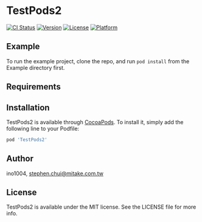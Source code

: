 # TestPods2

[![CI Status](https://img.shields.io/travis/ino1004/TestPods2.svg?style=flat)](https://travis-ci.org/ino1004/TestPods2)
[![Version](https://img.shields.io/cocoapods/v/TestPods2.svg?style=flat)](https://cocoapods.org/pods/TestPods2)
[![License](https://img.shields.io/cocoapods/l/TestPods2.svg?style=flat)](https://cocoapods.org/pods/TestPods2)
[![Platform](https://img.shields.io/cocoapods/p/TestPods2.svg?style=flat)](https://cocoapods.org/pods/TestPods2)

## Example

To run the example project, clone the repo, and run `pod install` from the Example directory first.

## Requirements

## Installation

TestPods2 is available through [CocoaPods](https://cocoapods.org). To install
it, simply add the following line to your Podfile:

```ruby
pod 'TestPods2'
```

## Author

ino1004, stephen.chui@mitake.com.tw

## License

TestPods2 is available under the MIT license. See the LICENSE file for more info.
